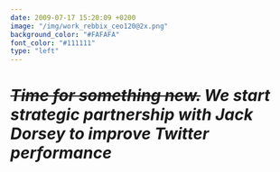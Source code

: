 ```yaml
---
date: 2009-07-17 15:20:09 +0200
image: "/img/work_rebbix_ceo120@2x.png"
background_color: "#FAFAFA"
font_color: "#111111"
type: "left"
---
```

# *~~Time for something new.~~ We start strategic partnership with Jack Dorsey to improve Twitter performance*


